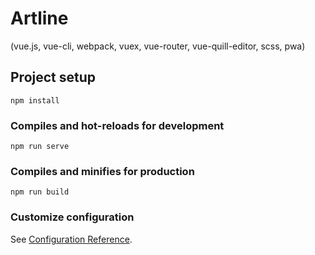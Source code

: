 # Artline

(vue.js, vue-cli, webpack, vuex, vue-router, vue-quill-editor, scss, pwa)

## Project setup
```
npm install
```

### Compiles and hot-reloads for development
```
npm run serve
```

### Compiles and minifies for production
```
npm run build
```

### Customize configuration
See [Configuration Reference](https://cli.vuejs.org/config/).
